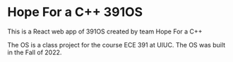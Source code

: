 # Hope For a C++ 391OS

This is a React web app of 391OS created by team Hope For a C++

The OS is a class project for the course ECE 391 at UIUC. The OS was built in the Fall of 2022.